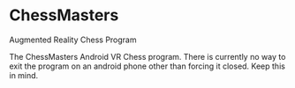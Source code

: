 # ChessMasters
Augmented Reality Chess Program

The ChessMasters Android VR Chess program.
There is currently no way to exit the program on an android phone other than forcing it closed. Keep this in mind.
